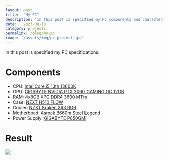 ```yaml
---
layout: post
title:  "My PC"
description: "In this post is specified my PC components and characteristics"
date:   2023-08-13
category: projects
permalink: /blog/my-pc
image: "/assets/img/pc-project.jpg"
---
```


In this post is specified my PC specifications.

# Components

- CPU: [Intel Core i5 13th 13600K](https://ark.intel.com/content/www/us/en/ark/products/230493/intel-core-i513600k-processor-24m-cache-up-to-5-10-ghz.html)
- GPU: [GIGABYTE NVIDIA RTX 3060 GAMING OC 12GB](https://www.gigabyte.com/Graphics-Card/GV-N3060GAMING-OC-12GD-rev-20)
- RAM: [4x8GB XPG DDR4 3600 MT/s](https://www.xpg.com/us/xpg/837)
- Case: [NZXT H510 FLOW](https://nzxt.com/product/h510-flow)
- Cooler: [NZXT Kraken X63 RGB](https://nzxt.com/product/kraken-x63-rgb)
- Motherboad: [Asrock B660m Steel Legend](https://www.asrock.com/mb/Intel/B660M%20Steel%20Legend/index.asp)
- Power Supply: [GIGABYTE P850GM](https://www.gigabyte.com/us/Power-Supply/P850GM)

# Result

<img src="/assets/img/my-pc.png" class="post-img" />
